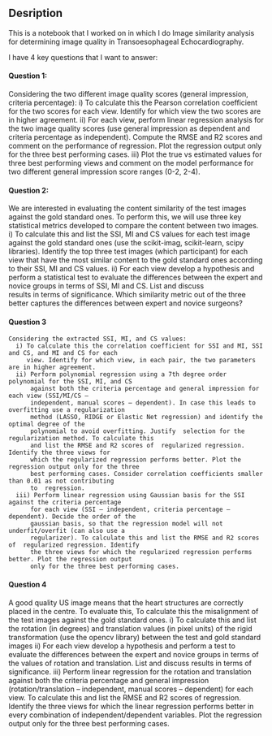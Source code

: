 ## Desription 

This is a notebook that I worked on in which I do Image similarity analysis for determining image quality in Transoesophageal Echocardiography.

I have 4 key questions that I want to answer:

#### Question 1: 
  Considering the two different image quality scores (general impression, criteria percentage): 
    i) To calculate this the Pearson correlation coefficient for the two scores for each view. Identify for which view the two scores are in higher agreement.
    ii) For each view, perform linear regression analysis for the two image quality scores (use general impression as dependent and criteria percentage as independent). Compute the 
        RMSE and R2 scores and comment on the performance of  regression. Plot the regression output only for the three best performing cases.
    iii) Plot the true vs estimated values for three best performing views and comment on the model performance for two different general impression score ranges (0-2, 2-4). 

#### Question 2:
  We are interested in evaluating the content similarity of the test images against the gold standard ones. To perform this, we will use three key statistical metrics developed to compare 
  the content between two images. 
    i) To calculate this and list the SSI, MI and CS values for each test image against the gold standard
       ones (use the scikit-imag, scikit-learn, scipy libraries). Identify the top three test images (which 
       participant) for each view that have the most similar content to the gold standard ones 
       according to their SSI, MI and CS values.
    ii) For each view develop a hypothesis and perform a statistical test to evaluate the differences 
        between the expert and novice groups in terms of SSI, MI and CS. List and discuss  
        results in terms of significance. Which similarity metric out of the three better captures the 
        differences between expert and novice surgeons?

#### Question 3 
    Considering the extracted SSI, MI, and CS values:  
      i) To calculate this the correlation coefficient for SSI and MI, SSI and CS, and MI and CS for each 
         view. Identify for which view, in each pair, the two parameters are in higher agreement. 
      ii) Perform polynomial regression using a 7th degree order polynomial for the SSI, MI, and CS 
          against both the criteria percentage and general impression for each view (SSI/MI/CS – 
          independent, manual scores – dependent). In case this leads to overfitting use a regularization 
          method (LASSO, RIDGE or Elastic Net regression) and identify the optimal degree of the 
          polynomial to avoid overfitting. Justify  selection for the regularization method. To calculate this  
          and list the RMSE and R2 scores of  regularized regression. Identify the three views for 
          which the regularized regression performs better. Plot the regression output only for the three 
          best performing cases. Consider correlation coefficients smaller than 0.01 as not contributing 
          to  regression.
      iii) Perform linear regression using Gaussian basis for the SSI against the criteria percentage 
          for each view (SSI – independent, criteria percentage – dependent). Decide the order of the 
          gaussian basis, so that the regression model will not underfit/overfit (can also use a 
          regularizer). To calculate this and list the RMSE and R2 scores of  regularized regression. Identify 
          the three views for which the regularized regression performs better. Plot the regression output 
          only for the three best performing cases.
          
#### Question 4 
  A good quality US image means that the heart structures are 
  correctly placed in the centre. To evaluate this, To calculate this the misalignment of the test images 
  against the gold standard ones.
    i) To calculate this and list the rotation (in degrees) and translation values (in pixel units) of the rigid 
       transformation (use the opencv library) between the test and gold standard images
    ii) For each view develop a hypothesis and perform a test to evaluate the differences between 
        the expert and novice groups in terms of the values of rotation and translation. List and discuss 
         results in terms of significance.
    iii) Perform linear regression for the rotation and translation against both the criteria 
         percentage and general impression (rotation/translation – independent, manual scores – 
         dependent) for each view. To calculate this  and list the RMSE and R2 scores of  regression. 
         Identify the three views for which the linear regression performs better in every combination 
         of independent/dependent variables. Plot the regression output only for the three best 
         performing cases. 









